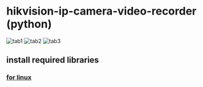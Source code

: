 # hikvision-ip-camera-video-recorder (python)

![tab1](https://ibb.co/MsgqFBX)
![tab2](https://ibb.co/qBJwPD1)
![tab3](https://ibb.co/6ZjDSpr)

## install required libraries
### [for linux](https://github.com/elyor04/video-recorder-py/blob/main/installation/LINUX.md)
